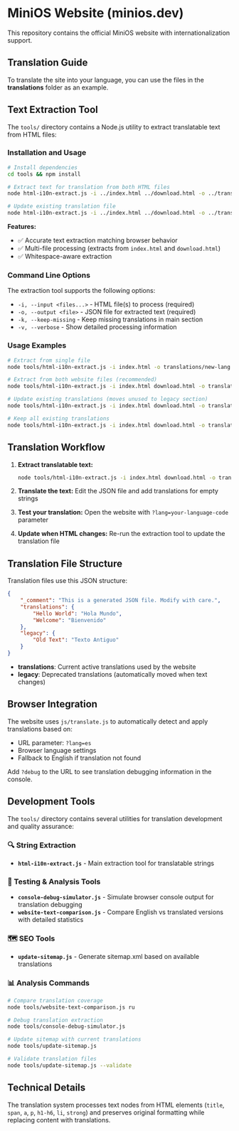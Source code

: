 # MiniOS Website (minios.dev)

This repository contains the official MiniOS website with internationalization support.

## Translation Guide

To translate the site into your language, you can use the files in the **translations** folder as an example.

## Text Extraction Tool

The `tools/` directory contains a Node.js utility to extract translatable text from HTML files:

### Installation and Usage

```bash
# Install dependencies
cd tools && npm install

# Extract text for translation from both HTML files
node html-i10n-extract.js -i ../index.html ../download.html -o ../translations/your-language.json -v

# Update existing translation file
node html-i10n-extract.js -i ../index.html ../download.html -o ../translations/ru.json -v
```

**Features:**
- ✅ Accurate text extraction matching browser behavior
- ✅ Multi-file processing (extracts from `index.html` and `download.html`)
- ✅ Whitespace-aware extraction

### Command Line Options

The extraction tool supports the following options:

- `-i, --input <files...>` - HTML file(s) to process (required)
- `-o, --output <file>` - JSON file for extracted text (required)  
- `-k, --keep-missing` - Keep missing translations in main section
- `-v, --verbose` - Show detailed processing information

### Usage Examples

```bash
# Extract from single file
node tools/html-i10n-extract.js -i index.html -o translations/new-lang.json -v

# Extract from both website files (recommended)
node tools/html-i10n-extract.js -i index.html download.html -o translations/new-lang.json -v

# Update existing translations (moves unused to legacy section)
node tools/html-i10n-extract.js -i index.html download.html -o translations/ru.json -v

# Keep all existing translations 
node tools/html-i10n-extract.js -i index.html download.html -o translations/ru.json -k -v
```

## Translation Workflow

1. **Extract translatable text:**
   ```bash
   node tools/html-i10n-extract.js -i index.html download.html -o translations/new-language.json -v
   ```

2. **Translate the text:** Edit the JSON file and add translations for empty strings

3. **Test your translation:** Open the website with `?lang=your-language-code` parameter

4. **Update when HTML changes:** Re-run the extraction tool to update the translation file

## Translation File Structure

Translation files use this JSON structure:

```json
{
    "_comment": "This is a generated JSON file. Modify with care.",
    "translations": {
        "Hello World": "Hola Mundo",
        "Welcome": "Bienvenido"
    },
    "legacy": {
        "Old Text": "Texto Antiguo"
    }
}
```

- **translations**: Current active translations used by the website
- **legacy**: Deprecated translations (automatically moved when text changes)

## Browser Integration

The website uses `js/translate.js` to automatically detect and apply translations based on:
- URL parameter: `?lang=es` 
- Browser language settings
- Fallback to English if translation not found

Add `?debug` to the URL to see translation debugging information in the console.

## Development Tools

The `tools/` directory contains several utilities for translation development and quality assurance:

### 🔍 String Extraction
- **`html-i10n-extract.js`** - Main extraction tool for translatable strings

### 🧪 Testing & Analysis Tools
- **`console-debug-simulator.js`** - Simulate browser console output for translation debugging
- **`website-text-comparison.js`** - Compare English vs translated versions with detailed statistics

### 🗺️ SEO Tools
- **`update-sitemap.js`** - Generate sitemap.xml based on available translations

### 📊 Analysis Commands

```bash
# Compare translation coverage
node tools/website-text-comparison.js ru

# Debug translation extraction
node tools/console-debug-simulator.js

# Update sitemap with current translations
node tools/update-sitemap.js

# Validate translation files
node tools/update-sitemap.js --validate
```

## Technical Details

The translation system processes text nodes from HTML elements (`title`, `span`, `a`, `p`, `h1-h6`, `li`, `strong`) and preserves original formatting while replacing content with translations.
